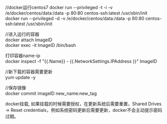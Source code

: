 //docker运行centos7
docker run --privileged -t -i -v /e/docker/centos/data:/data -p 80:80 centos-ssh:latest /usr/sbin/init  
docker run --privileged -d -v /e/docker/centos/data:/data -p 80:80 centos-ssh:latest /usr/sbin/init  

//进入运行的容器  
docker attach ImageID  
docker exec -it ImageID /bin/bash  

打印容器name-ip  
docker inspect -f "{{.Name}} - {{.NetworkSettings.IPAddress }}" ImageID  

//新下载的容器需要更新  
yum update -y  

//保存镜像  
docker commit imageID new_name:new_tag  

docker挂载,	如果挂载的时候需要授权，在更新系统后需要重置，Shared Drives -> Reset credentials，例如系统密码更新后需要更新，docker不会主动提示密码过期。
